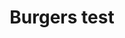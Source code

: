 ---
title: "Burgers test"
price: "$16.00"
category: "Burgers"
img: ""
desc: "Tender seared steak full of flavor with grilled peppers and onions"
---